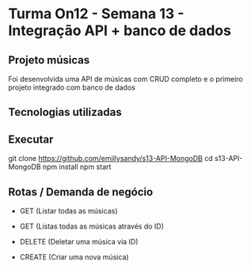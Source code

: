 # Turma On12 - Semana 13 - Integração API + banco de dados

## Projeto músicas

Foi desenvolvida uma API de músicas com CRUD completo e o primeiro projeto integrado com banco de dados

## Tecnologias utilizadas 


## Executar
 git clone https://github.com/emillysandy/s13-API-MongoDB
 cd s13-API-MongoDB
 npm install
 npm start

## Rotas / Demanda de negócio
* GET (Listar todas as músicas)

* GET (Listas todas as músicas através do ID)

* DELETE (Deletar uma música via ID)

* CREATE (Criar uma nova música)

